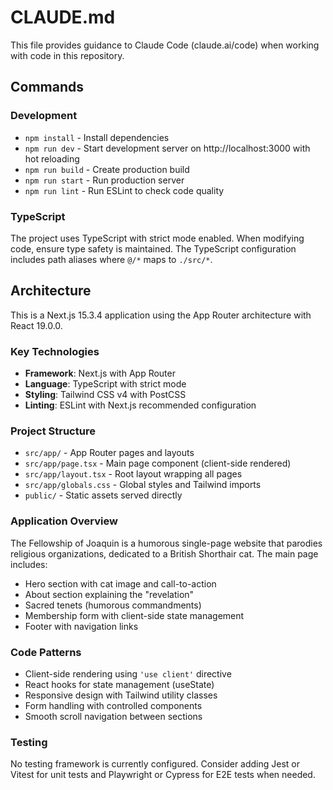 # CLAUDE.md

This file provides guidance to Claude Code (claude.ai/code) when working with code in this repository.

## Commands

### Development
- `npm install` - Install dependencies
- `npm run dev` - Start development server on http://localhost:3000 with hot reloading
- `npm run build` - Create production build
- `npm run start` - Run production server
- `npm run lint` - Run ESLint to check code quality

### TypeScript
The project uses TypeScript with strict mode enabled. When modifying code, ensure type safety is maintained. The TypeScript configuration includes path aliases where `@/*` maps to `./src/*`.

## Architecture

This is a Next.js 15.3.4 application using the App Router architecture with React 19.0.0.

### Key Technologies
- **Framework**: Next.js with App Router
- **Language**: TypeScript with strict mode
- **Styling**: Tailwind CSS v4 with PostCSS
- **Linting**: ESLint with Next.js recommended configuration

### Project Structure
- `src/app/` - App Router pages and layouts
- `src/app/page.tsx` - Main page component (client-side rendered)
- `src/app/layout.tsx` - Root layout wrapping all pages
- `src/app/globals.css` - Global styles and Tailwind imports
- `public/` - Static assets served directly

### Application Overview
The Fellowship of Joaquin is a humorous single-page website that parodies religious organizations, dedicated to a British Shorthair cat. The main page includes:
- Hero section with cat image and call-to-action
- About section explaining the "revelation"
- Sacred tenets (humorous commandments)
- Membership form with client-side state management
- Footer with navigation links

### Code Patterns
- Client-side rendering using `'use client'` directive
- React hooks for state management (useState)
- Responsive design with Tailwind utility classes
- Form handling with controlled components
- Smooth scroll navigation between sections

### Testing
No testing framework is currently configured. Consider adding Jest or Vitest for unit tests and Playwright or Cypress for E2E tests when needed.